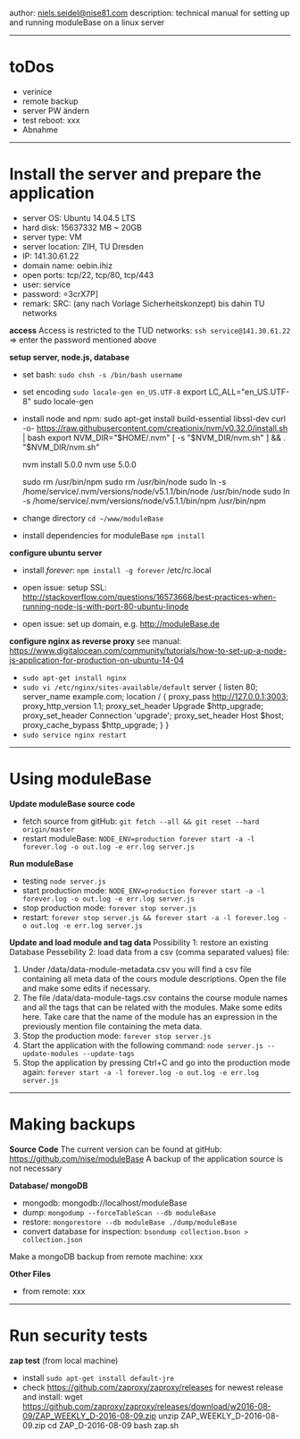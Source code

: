 
author: niels.seidel@nise81.com
description: technical manual for setting up and running moduleBase on a linux server



------------------
# toDos
- verinice
- remote backup
- server PW ändern
- test reboot: xxx 
- Abnahme

------------------
# Install the server and prepare the application
- server OS:	Ubuntu 14.04.5 LTS
- hard disk: 15637332 MB ~ 20GB
- server type: VM
- server location: ZIH, TU Dresden
- IP: 141.30.61.22
- domain name: oebin.ihiz
- open ports: tcp/22, tcp/80, tcp/443
- user: service 
- password: =3crX7P]
- remark: SRC: (any nach Vorlage Sicherheitskonzept) bis dahin TU networks


**access**
Access is restricted to the TUD networks: `ssh service@141.30.61.22` => enter the password mentioned above


**setup server, node.js, database**
- set bash: `sudo chsh -s /bin/bash username`
- set encoding `sudo locale-gen en_US.UTF-8`
export LC_ALL="en_US.UTF-8"
sudo locale-gen

- install node and npm:
	sudo apt-get install build-essential libssl-dev
	curl -o- https://raw.githubusercontent.com/creationix/nvm/v0.32.0/install.sh | bash
	export NVM_DIR="$HOME/.nvm"
[ -s "$NVM_DIR/nvm.sh" ] && . "$NVM_DIR/nvm.sh"
	
	nvm install 5.0.0
	nvm use 5.0.0
	
	sudo rm /usr/bin/npm
	sudo rm /usr/bin/node
	sudo ln -s /home/service/.nvm/versions/node/v5.1.1/bin/node /usr/bin/node
	sudo ln -s /home/service/.nvm/versions/node/v5.1.1/bin/npm /usr/bin/npm

- change directory `cd ~/www/moduleBase`
- install dependencies for moduleBase `npm install`


**configure ubuntu server**
- install *forever*: `npm install -g forever`
/etc/rc.local

- open issue: setup SSL: http://stackoverflow.com/questions/16573668/best-practices-when-running-node-js-with-port-80-ubuntu-linode
- open issue: set up domain, e.g. http://moduleBase.de


**configure nginx as reverse proxy**
see manual: https://www.digitalocean.com/community/tutorials/how-to-set-up-a-node-js-application-for-production-on-ubuntu-14-04

* `sudo apt-get install nginx`
* `sudo vi /etc/nginx/sites-available/default`
		server {
			listen 80;
			server_name example.com;
			location / {
				proxy_pass http://127.0.0.1:3003;
				proxy_http_version 1.1;
				proxy_set_header Upgrade $http_upgrade;
				proxy_set_header Connection 'upgrade';
				proxy_set_header Host $host;
				proxy_cache_bypass $http_upgrade;
			}
		}
* `sudo service nginx restart`

------------------
# Using moduleBase

**Update moduleBase source code**
- fetch source from gitHub: `git fetch --all && git reset --hard origin/master`
- restart moduleBase: `NODE_ENV=production forever start -a -l forever.log -o out.log -e err.log server.js`

**Run moduleBase**
- testing `node server.js`
- start production mode: `NODE_ENV=production forever start -a -l forever.log -o out.log -e err.log server.js`
- stop production mode: `forever stop server.js`
- restart: `forever stop server.js && forever start -a -l forever.log -o out.log -e err.log server.js`

**Update and load module and tag data**
Possibility 1: restore an existing Database
Pessebility 2: load data from a csv (comma separated values) file:
1. Under /data/data-module-metadata.csv you will find a csv file containing all meta data of the cours module descriptions. Open the file and make some edits if necessary.
2. The file /data/data-module-tags.csv contains the course module names and all the tags that can be related with the modules. Make some edits here. Take care that the name of the module has an expression in the previously mention file containing the meta data.
3. Stop the production mode: `forever stop server.js`
4. Start the application with the following command: `node server.js --update-modules --update-tags`
5. Stop the application by pressing Ctrl+C and go into the production mode again: `forever start -a -l forever.log -o out.log -e err.log server.js`


------------------
# Making backups
**Source Code**
The current version can be found at gitHub: https://github.com/nise/moduleBase 
A backup of the application source is not necessary

**Database/ mongoDB**
- mongodb: mongodb://localhost/moduleBase
- dump: `mongodump --forceTableScan --db moduleBase`
- restore: `mongorestore --db moduleBase ./dump/moduleBase`
- convert database for inspection: `bsondump collection.bson > collection.json`

Make a mongoDB backup from remote machine: xxx

**Other Files**
- from remote: xxx


------------------
# Run security tests
**zap test**
(from local machine)
- install `sudo apt-get install default-jre`
- check https://github.com/zaproxy/zaproxy/releases for newest release and install: 
	wget https://github.com/zaproxy/zaproxy/releases/download/w2016-08-09/ZAP_WEEKLY_D-2016-08-09.zip
	unzip ZAP_WEEKLY_D-2016-08-09.zip
	cd ZAP_D-2016-08-09
	bash zap.sh



